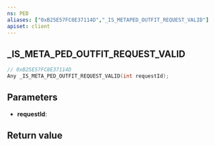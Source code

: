 ```yaml
---
ns: PED
aliases: ["0xB25E57FC8E37114D","_IS_METAPED_OUTFIT_REQUEST_VALID"]
apiset: client
---
```

## _IS_META_PED_OUTFIT_REQUEST_VALID

```c
// 0xB25E57FC8E37114D
Any _IS_META_PED_OUTFIT_REQUEST_VALID(int requestId);
```


## Parameters
* **requestId**:

## Return value


